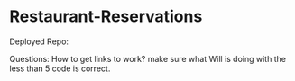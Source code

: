 # Restaurant-Reservations

Deployed Repo: 

Questions: 
How to get links to work?
make sure what Will is doing with the less than 5 code is correct.
